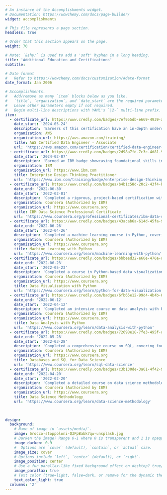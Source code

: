 ```yaml
---
# An instance of the Accomplishments widget.
# Documentation: https://wowchemy.com/docs/page-builder/
widget: accomplishments

# This file represents a page section.
headless: true

# Order that this section appears on the page.
weight: 70

# Note: `&shy;` is used to add a 'soft' hyphen in a long heading.
title: 'Additional Education and Certifications'
subtitle:

# Date format
#   Refer to https://wowchemy.com/docs/customization/#date-format
date_format: Jan 2006

# Accomplishments.
#   Add/remove as many `item` blocks below as you like.
#   `title`, `organization`, and `date_start` are the required parameters.
#   Leave other parameters empty if not required.
#   Begin multi-line descriptions with YAML's `|2-` multi-line prefix.
item:
  - certificate_url: https://www.credly.com/badges/7ef955db-e669-4939-a1af-2907d37a787c/
    date_start: '2024-05-24'
    description: 'Earners of this certification have an in-depth understanding of how to use AWS services to implement data pipelines and to monitor, troubleshoot, and optimize cost and performance issues following best practices. Badge owners have the technical expertise to understand the effects of volume, variety, and velocity on data ingestion. They are familiar with transformation, modeling, security, governance, privacy, schema design, and optimal data store design.'
    organization: AWS
    organization_url: https://aws.amazon.com/training/
    title: AWS Certified Data Engineer - Associate
    url: 'https://aws.amazon.com/certification/certified-data-engineer-associate/'
  - certificate_url: https://www.credly.com/badges/2d98a7fd-7c3c-4d81-95d9-d469cc78f3b1/
    date_start: '2024-02-07'
    description: 'Earned an IBM badge showcasing foundational skills in Enterprise Design Thinking, emphasizing user-centered design, empathy, experience design, and innovative problem-solving. Gained expertise in applying design thinking at scale, focusing on user research, ideation, and storytelling to address user challenges. Skilled in identifying and utilizing design thinking concepts in everyday work.'
    organization: IBM
    organization_url: https://www.ibm.com
    title: Enterprise Design Thinking Practitioner 
    url: 'https://www.ibm.com/training/badge/enterprise-design-thinking-practitioner'
  - certificate_url: https://www.credly.com/badges/b4b1c58d-20c2-43f4-b4a8-a20d2685b4b4
    date_end: '2022-06-30'
    date_start: '2022-02-01'
    description: 'Completed a rigorous, project-based certification with a strong focus on applied learning. Gained proficiency in key tools and libraries such as Python, SQL, Jupyter, GitHub, R Studio, Pandas, Numpy, Scikit-Learn, and Matplotlib. Developed expertise through projects including financial data analysis, SQL queries on demographic datasets, regression modeling for housing prices, a dynamic dashboard for flight reliability, and machine learning models for loan repayment prediction. Earned 12 college credits and 6 ECTS credits.'
    organization: Coursera (Authorized by IBM)
    organization_url: https://www.coursera.org
    title: IBM Data Science Professional Certificate
    url: 'https://www.coursera.org/professional-certificates/ibm-data-science'
  - certificate_url: https://www.credly.com/badges/43acab6a-614d-45fa-9e25-d0db557945dd
    date_end: '2022-06-26'
    date_start: '2022-04-26'
    description: 'Completed a machine learning course in Python, covering supervised and unsupervised algorithms, including K-Nearest Neighbors (KNN), decision trees, logistic regression, and k-means clustering. Gained proficiency in building and evaluating models using linear, non-linear, and multiple regression techniques. Hands-on labs with Python, SciPy, and scikit-learn reinforced skills in implementing, evaluating, and comparing machine learning models.'
    organization: Coursera (Authorized by IBM)
    organization_url: https://www.coursera.org
    title: Machine Learning with Python
    url: 'https://www.coursera.org/learn/machine-learning-with-python/'
  - certificate_url: https://www.credly.com/badges/bbbeed32-e60e-476a-a260-b6b8eefd1690
    date_end: '2022-06-23'
    date_start: '2022-05-23'
    description: 'Completed a course in Python-based data visualization, developing skills in storytelling with data through various plots and charts. Gained expertise in libraries such as Matplotlib, Seaborn, Folium, Plotly, and Dash to create both basic and advanced visualizations, including line, area, waffle, word cloud, and choropleth maps. Built interactive dashboards and practiced hands-on techniques in Jupyter Notebooks and a cloud-based IDE.'
    organization: Coursera (Authorized by IBM)
    organization_url: https://www.coursera.org
    title: Data Visualization with Python
    url: 'https://www.coursera.org/learn/python-for-data-visualization'
  - certificate_url: https://www.credly.com/badges/6fb65e12-99d4-4b4b-8f45-dce7f6f360d3
    date_end: '2022-06-12'
    date_start: '2022-04-12'
    description: 'Completed an intensive course on data analysis with Python, focusing on data cleaning, preparation, and exploratory data analysis (EDA) with libraries like Pandas, Numpy, and Scipy. Developed skills in data manipulation, data visualization, and creating data pipelines. Built and evaluated regression models using Scikit-learn for predictive analytics.'
    organization: Coursera (Authorized by IBM)
    organization_url: https://www.coursera.org
    title: Data Analysis with Python
    url: 'https://www.coursera.org/learn/data-analysis-with-python'
  - certificate_url: https://www.credly.com/badges/72698e18-7fe3-495f-ad8d-2b3fe7ee9ac4
    date_end: '2022-05-28'
    date_start: '2022-03-28'
    description: 'Completed a comprehensive course on SQL, covering foundational to advanced database skills essential for data science. Gained experience with SQL commands (DML & DDL), including SELECT, INSERT, UPDATE, DELETE, and advanced techniques like JOINs, views, transactions, and stored procedures. Practiced analyzing real-world datasets and creating relational databases, as well as using SQL and Python in Jupyter notebooks for data extraction and manipulation.'
    organization: Coursera (Authorized by IBM)
    organization_url: https://www.coursera.org
    title: Databases and SQL for Data Science
    url: 'https://www.coursera.org/learn/sql-data-science'
  - certificate_url: https://www.credly.com/badges/c3b130de-3a61-4f42-95e1-6af0e62a221f
    date_end: '2022-04-20'
    date_start: '2022-02-20'
    description: 'Completed a detailed course on data science methodology, focusing on foundational and CRISP-DM approaches for problem-solving in data science. Developed skills in selecting analytic models, determining data sources, data preparation, model building, deployment, data storytelling, and feedback collection. Gained practical experience through labs using Jupyter Notebooks and Python in real-world-inspired scenarios.'
    organization: Coursera (Authorized by IBM)
    organization_url: https://www.coursera.org
    title: Data Science Methodology
    url: 'https://www.coursera.org/learn/data-science-methodology'
  
   

design:
  background:
    # Name of image in `assets/media/`.
    image: 6rocco-stoppoloni-Q3PpBabk7qw-unsplash.jpg
    # Darken the image? Range 0-1 where 0 is transparent and 1 is opaque.
    image_darken: 0.9
    #  Options are `cover` (default), `contain`, or `actual` size.
    image_size: cover
    # Options include `left`, `center` (default), or `right`.
    image_position: center
    # Use a fun parallax-like fixed background effect on desktop? true/false
    image_parallax: true
    # Text color (true=light, false=dark, or remove for the dynamic theme color).
    text_color_light: true
  columns: '2'
---
```

<div data-iframe-width="150" data-iframe-height="270" data-share-badge-id="7ef955db-e669-4939-a1af-2907d37a787c" data-share-badge-host="https://www.credly.com"></div><script type="text/javascript" async src="//cdn.credly.com/assets/utilities/embed.js"></script>

<div data-iframe-width="150" data-iframe-height="270" data-share-badge-id="b4b1c58d-20c2-43f4-b4a8-a20d2685b4b4" data-share-badge-host="https://www.credly.com"></div><script type="text/javascript" async src="//cdn.credly.com/assets/utilities/embed.js"></script>

<div data-iframe-width="150" data-iframe-height="270" data-share-badge-id="2d98a7fd-7c3c-4d81-95d9-d469cc78f3b1" data-share-badge-host="https://www.credly.com"></div><script type="text/javascript" async src="//cdn.credly.com/assets/utilities/embed.js"></script>

<div data-iframe-width="150" data-iframe-height="270" data-share-badge-id="43acab6a-614d-45fa-9e25-d0db557945dd" data-share-badge-host="https://www.credly.com"></div><script type="text/javascript" async src="//cdn.credly.com/assets/utilities/embed.js"></script>
